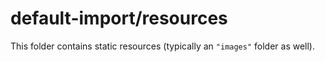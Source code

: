 # default-import/resources

This folder contains static resources (typically an `"images"` folder as well).

